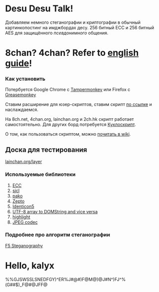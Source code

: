 # Desu Desu Talk!
Добавляем немного стеганографии и криптографии в обычный картинкопостинг на имджбордах десу. 256 битный ECC и 256 битный AES для защищённого *псевдонимного* общения.

# 8chan? 4chan? Refer to **[english guide](https://github.com/desudesutalk/desudesutalk/wiki/How-to-use-this-script)**!

### Как установить
Потербуется Google Chrome с [Tampermonkey](https://chrome.google.com/webstore/detail/tampermonkey/dhdgffkkebhmkfjojejmpbldmpobfkfo) или Firefox с [Greasemonkey](https://addons.mozilla.org/firefox/addon/greasemonkey/) 

Ставим расширение для юзер-скриптов, ставим скрипт [по ссылке](https://github.com/desudesutalk/desudesutalk/raw/master/ddt.user.js) и наслаждаемся.

На 8ch.net, 4chan.org, lainchan.org и 2ch.hk скрипт работает самостоятельно. Для других борд потребуется [Куклоскрипт](https://github.com/SthephanShinkufag/Dollchan-Extension-Tools).

О том, как пользоваться скриптом, можно [почитать в wiki](https://github.com/desudesutalk/desudesutalk/wiki/%D0%9A%D0%B0%D0%BA-%D0%BF%D0%BE%D0%BB%D1%8C%D0%B7%D0%BE%D0%B2%D0%B0%D1%82%D1%8C%D1%81%D1%8F).

## Доска для тестирования
[lainchan.org/layer](https://lainchan.org/layer/)

### Используемые библиотеки
1. [ECC](https://github.com/indutny/elliptic)
2. [sjcl](http://bitwiseshiftleft.github.io/sjcl/)
5. [pako](https://github.com/nodeca/pako)
6. [Zepto](http://zeptojs.com/)
7. [Identicon5](https://github.com/FrancisShanahan/Identicon5)
8. [UTF-8 array to DOMString and vice versa](https://developer.mozilla.org/en-US/docs/Web/JavaScript/Base64_encoding_and_decoding#Appendix.3A_Decode_a_Base64_string_to_Uint8Array_or_ArrayBuffer)
9. [highlight](https://github.com/isagalaev/highlight.js)
10. [JPEG codec](https://github.com/owencm/js-steg)

### Подробнее про алгоритм стеганографии 
[F5 Steganography](https://code.google.com/p/f5-steganography/)

# Hello, kalyx
%%GJSWSSLSNEDFGY)^ER%J#@#)F@M@)@J#N^)FJ^%(G##$)_F@#@JFF@
